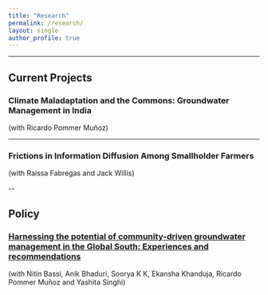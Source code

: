 ```yaml
---
title: "Research"
permalink: /research/
layout: single
author_profile: true
---
```


---

## Current Projects

### Climate Maladaptation and the Commons: Groundwater Management in India
(with Ricardo Pommer Muñoz)

---

### Frictions in Information Diffusion Among Smallholder Farmers
(with Raissa Fabregas and Jack Willis)


--
## Policy 

### [Harnessing the potential of community-driven groundwater management in the Global South: Experiences and recommendations](https://t20southafrica.org/commentaries/harnessing-the-potential-of-community-driven-groundwater-management-in-the-global-south-experiences-and-recommendations/)
(with Nitin Bassi, Anik Bhaduri, Soorya K K, Ekansha Khanduja, Ricardo Pommer Muñoz and Yashita Singhi)



